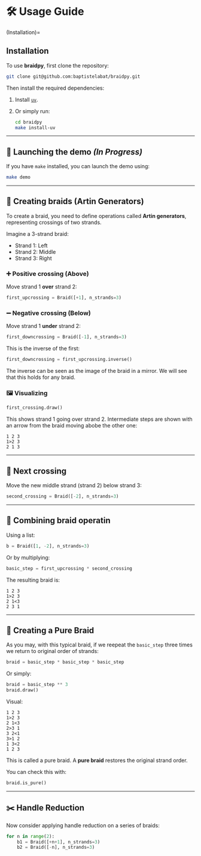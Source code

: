 # 🛠️ Usage Guide

(Installation)=
## Installation

To use **braidpy**, first clone the repository:

```bash
git clone git@github.com:baptistelabat/braidpy.git
```

Then install the required dependencies:

1. Install [`uv`](https://docs.astral.sh/uv/getting-started/installation).
2. Or simply run:

   ```bash
   cd braidpy
   make install-uv
   ```

---

## 🚀 Launching the demo *(In Progress)*

If you have `make` installed, you can launch the demo using:

```bash
make demo
```

---

## 🔁 Creating braids (Artin Generators)

To create a braid, you need to define operations called **Artin generators**, representing crossings of two strands.

Imagine a 3-strand braid:

- Strand 1: Left
- Strand 2: Middle
- Strand 3: Right

### ➕ Positive crossing (Above)

Move strand 1 **over** strand 2:

```python
first_upcrossing = Braid([+1], n_strands=3)
```

### ➖ Negative crossing (Below)

Move strand 1 **under** strand 2:

```python
first_downcrossing = Braid([-1], n_strands=3)
```

This is the inverse of the first:

```python
first_downcrossing = first_upcrossing.inverse()
```
The inverse can be seen as the image of the braid in a mirror. We will see that this holds for any braid.

### 🖼️ Visualizing

```python
first_crossing.draw()
```

This shows strand 1 going over strand 2. Intermediate steps are shown with an arrow from the braid moving abobe the other one:

```
1 2 3
1>2 3
2 1 3
```

---

## 🔄 Next crossing

Move the new middle strand (strand 2) below strand 3:

```python
second_crossing = Braid([-2], n_strands=3)
```

---

## 🔗 Combining braid operatin

Using a list:

```python
b = Braid([1, -2], n_strands=3)
```

Or by multiplying:

```python
basic_step = first_upcrossing * second_crossing
```

The resulting braid is:

```
1 2 3
1>2 3
2 1<3
2 3 1
```

---

## 🔁 Creating a Pure Braid

As you may, with this typical braid, if we reepeat the `basic_step` three times we return to original order of strands:

```python
braid = basic_step * basic_step * basic_step
```

Or simply:

```python
braid = basic_step ** 3
braid.draw()
```

Visual:

```
1 2 3
1>2 3
2 1<3
2>3 1
3 2<1
3>1 2
1 3<2
1 2 3
```

This is called a pure braid. A **pure braid** restores the original strand order.

You can check this with:
```python
braid.is_pure()
```

---

## ✂️ Handle Reduction

Now consider applying handle reduction on a series of braids:

```python
for n in range(2):
    b1 = Braid([+n+1], n_strands=3)
    b2 = Braid([-n], n_strands=3)
```
